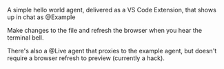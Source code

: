 A simple hello world agent, delivered as a VS Code Extension, that shows up in chat as @Example

Make changes to the file and refresh the browser when you hear the terminal bell.

There's also a @Live agent that proxies to the example agent, but doesn't require a browser refresh to preview (currently a hack).